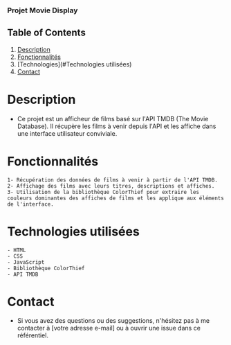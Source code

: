 ### Projet Movie Display

## Table of Contents
1. [Description](#description)
2. [Fonctionnalités](#Fonctionnalités)
3. [Technologies](#Technologies utilisées)
4. [Contact](#Contact)

# Description

- Ce projet est un afficheur de films basé sur l'API TMDB (The Movie Database). Il récupère les films à venir depuis l'API et les affiche dans une interface utilisateur conviviale.

# Fonctionnalités

    1- Récupération des données de films à venir à partir de l'API TMDB.
    2- Affichage des films avec leurs titres, descriptions et affiches.
    3- Utilisation de la bibliothèque ColorThief pour extraire les couleurs dominantes des affiches de films et les applique aux éléments de l'interface.

# Technologies utilisées

    - HTML
    - CSS
    - JavaScript
    - Bibliothèque ColorThief
    - API TMDB

# Contact

- Si vous avez des questions ou des suggestions, n'hésitez pas à me contacter à [votre adresse e-mail] ou à ouvrir une issue dans ce référentiel.